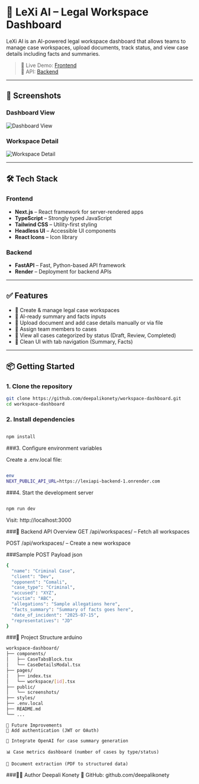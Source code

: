 # 🧠 LeXi AI – Legal Workspace Dashboard

LeXi AI is an AI-powered legal workspace dashboard that allows teams to manage case workspaces, upload documents, track status, and view case details including facts and summaries.

> 🚀 Live Demo: [Frontend](https://workspace-dashboard-lofz.vercel.app)  
> 🔗 API: [Backend](https://lexiapi-backend-1.onrender.com)

---

## 📸 Screenshots

### Dashboard View
![Dashboard View](./public/screenshots/Dashboard.png)

### Workspace Detail
![Workspace Detail](./public/screenshots/Workspace.png)

---

## 🛠 Tech Stack

### Frontend
- **Next.js** – React framework for server-rendered apps
- **TypeScript** – Strongly typed JavaScript
- **Tailwind CSS** – Utility-first styling
- **Headless UI** – Accessible UI components
- **React Icons** – Icon library

### Backend
- **FastAPI** – Fast, Python-based API framework
- **Render** – Deployment for backend APIs

---

## ✅ Features

- 📁 Create & manage legal case workspaces
- 🧠 AI-ready summary and facts inputs
- 🧾 Upload document and add case details manually or via file
- 👥 Assign team members to cases
- 🧭 View all cases categorized by status (Draft, Review, Completed)
- 🧩 Clean UI with tab navigation (Summary, Facts)

---

## 📦 Getting Started

### 1. Clone the repository

```bash
git clone https://github.com/deepalikonety/workspace-dashboard.git
cd workspace-dashboard

```
### 2. Install dependencies

```bash

npm install

```

###3. Configure environment variables

Create a .env.local file:
``` bash

env
NEXT_PUBLIC_API_URL=https://lexiapi-backend-1.onrender.com

```

###4. Start the development server

```bash

npm run dev

```
Visit: http://localhost:3000

###🧪 Backend API Overview
GET /api/workspaces/ – Fetch all workspaces

POST /api/workspaces/ – Create a new workspace

###Sample POST Payload
json
```bash 
{
  "name": "Criminal Case",
  "client": "Dev",
  "opponent": "Comali",
  "case_type": "Criminal",
  "accused": "XYZ",
  "victim": "ABC",
  "allegations": "Sample allegations here",
  "facts_summary": "Summary of facts goes here",
  "date_of_incident": "2025-07-15",
  "representatives": "JD"
}

```

###📁 Project Structure
arduino
```bash
workspace-dashboard/
├── components/
│   ├── CaseTabsBlock.tsx
│   └── CaseDetailsModal.tsx
├── pages/
│   ├── index.tsx
│   └── workspace/[id].tsx
├── public/
│   └── screenshots/
├── styles/
├── .env.local
├── README.md
└── ...
```
```
🚧 Future Improvements
🔐 Add authentication (JWT or OAuth)

🧠 Integrate OpenAI for case summary generation

📊 Case metrics dashboard (number of cases by type/status)

📁 Document extraction (PDF to structured data)
```
###👩‍💻 Author
Deepali Konety
🔗 GitHub: github.com/deepalikonety
